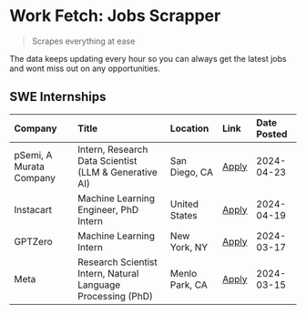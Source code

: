 # Work Fetch: Jobs Scrapper
> Scrapes everything at ease

The data keeps updating every hour so you can always get the latest jobs and wont miss out on any opportunities.

## SWE Internships
<!--START_SECTION:workfetch-->
| Company                 | Title                                                        | Location       | Link                                                                                                                                                                                                                                                                       | Date Posted   |
|:------------------------|:-------------------------------------------------------------|:---------------|:---------------------------------------------------------------------------------------------------------------------------------------------------------------------------------------------------------------------------------------------------------------------------|:--------------|
| pSemi, A Murata Company | Intern, Research Data Scientist (LLM & Generative AI)        | San Diego, CA  | [Apply](https://www.linkedin.com/jobs/view/intern-research-data-scientist-llm-generative-ai-at-psemi-a-murata-company-3887074168?position=7&pageNum=0&refId=JeVn38KA30IORnwzDJd01w%3D%3D&trackingId=FfdWPIGBHefx5j9uSy27jg%3D%3D&trk=public_jobs_jserp-result_search-card) | 2024-04-23    |
| Instacart               | Machine Learning Engineer, PhD Intern                        | United States  | [Apply](https://www.linkedin.com/jobs/view/machine-learning-engineer-phd-intern-at-instacart-3901991739?position=2&pageNum=0&refId=JeVn38KA30IORnwzDJd01w%3D%3D&trackingId=mFrjmabm5Ge2dvtTaGEFGQ%3D%3D&trk=public_jobs_jserp-result_search-card)                          | 2024-04-19    |
| GPTZero                 | Machine Learning Intern                                      | New York, NY   | [Apply](https://www.linkedin.com/jobs/view/machine-learning-intern-at-gptzero-3860723963?position=6&pageNum=0&refId=JeVn38KA30IORnwzDJd01w%3D%3D&trackingId=gQlD77UkZ9x4XXgflKl7cg%3D%3D&trk=public_jobs_jserp-result_search-card)                                         | 2024-03-17    |
| Meta                    | Research Scientist Intern, Natural Language Processing (PhD) | Menlo Park, CA | [Apply](https://www.linkedin.com/jobs/view/research-scientist-intern-natural-language-processing-phd-at-meta-3858718375?position=8&pageNum=0&refId=JeVn38KA30IORnwzDJd01w%3D%3D&trackingId=VWm%2BEMls5mwUY5qm4igU0g%3D%3D&trk=public_jobs_jserp-result_search-card)        | 2024-03-15    |
<!--END_SECTION:workfetch-->
